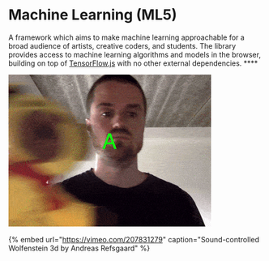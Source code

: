 # Machine Learning \(ML5\)

A framework which aims to make machine learning approachable for a broad audience of artists, creative coders, and students. The library provides access to machine learning algorithms and models in the browser, building on top of [TensorFlow.js](https://www.tensorflow.org/js) with no other external dependencies. ****

![Train your own classifier](../../../.gitbook/assets/classification.gif)

{% embed url="https://vimeo.com/207831279" caption="Sound-controlled Wolfenstein 3d by Andreas Refsgaard" %}





